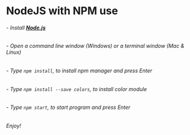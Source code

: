 # NodeJS with NPM use
###### - Install [**Node.js**](https://nodejs.org/en/download/)

###### - Open a command line window (Windows) or a terminal window (Mac & Linux) 

###### - Type `npm install`, to install npm manager and press Enter

###### - Type `npm install --save colors`, to install color module

###### - Type `npm start`, to start program and press Enter 

###### Enjoy!
